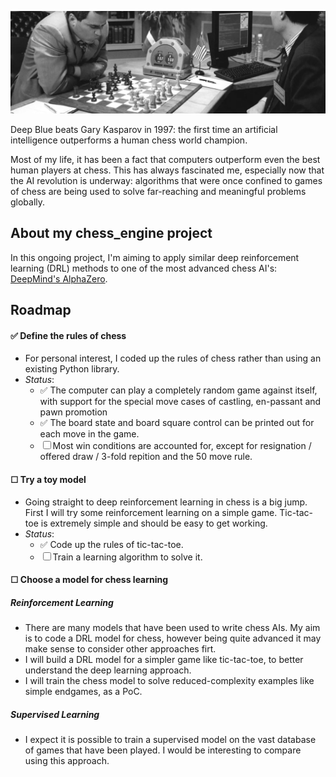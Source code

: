 ![alt text](https://github.com/rvbrooks/chess_engine/blob/main/images/chess_banner_2.png)

Deep Blue beats Gary Kasparov in 1997: the first time an artificial intelligence outperforms a human chess world champion.

Most of my life, it has been a fact that computers outperform even the best human players at chess. This has always fascinated me, especially now that the AI revolution is underway: algorithms that were once confined to games of chess are being used to solve far-reaching and meaningful problems globally.


## About my **chess_engine** project
In this ongoing project, I'm aiming to apply similar deep reinforcement learning (DRL) methods to one of the most advanced chess AI's: [DeepMind's AlphaZero](https://arxiv.org/pdf/1712.01815.pdf).

## Roadmap

#### ✅ Define the rules of chess
  - For personal interest, I coded up the rules of chess rather than using an existing Python library.
  - *Status*: 
       - ✅ The computer can play a completely random game against itself, with support for the special move cases of castling, en-passant and pawn promotion
       - ✅ The board state and board square control can be printed out for each move in the game.
       - ☐  Most win conditions are accounted for, except for resignation / offered draw / 3-fold repition and the 50 move rule.

#### ☐ Try a toy model
  - Going straight to deep reinforcement learning in chess is a big jump. First I will try some reinforcement learning on a simple game. Tic-tac-toe is extremely simple and should be easy to get working.
  - *Status*:
      -  ✅ Code up the rules of tic-tac-toe.
      -  ☐ Train a learning algorithm to solve it.



#### ☐ Choose a model for chess learning
##### Reinforcement Learning
 - There are many models that have been used to write chess AIs. My aim is to code a DRL model for chess, however being quite advanced it may make sense to consider other approaches firt.
 - I will build a DRL model for a simpler game like tic-tac-toe, to better understand the deep learning approach.
 - I will train the chess model to solve reduced-complexity examples like simple endgames, as a PoC.

##### Supervised Learning
 - I expect it is possible to train a supervised model on the vast database of games that have been played. I would be interesting to compare using this approach.
